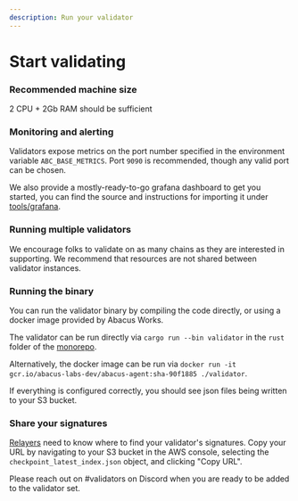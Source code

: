 ```yaml
---
description: Run your validator
---
```


# Start validating

### Recommended machine size

2 CPU + 2Gb RAM should be sufficient

### Monitoring and alerting

Validators expose metrics on the port number specified in the environment variable `ABC_BASE_METRICS`. Port `9090` is recommended, though any valid port can be chosen.

We also provide a mostly-ready-to-go grafana dashboard to get you started, you can find the source and instructions for importing it under [tools/grafana](https://github.com/abacus-network/abacus-monorepo/tree/main/tools/grafana).

### Running multiple validators

We encourage folks to validate on as many chains as they are interested in supporting. We recommend that resources are not shared between validator instances.&#x20;

### Running the binary

You can run the validator binary by compiling the code directly, or using a docker image provided by Abacus Works.

The validator can be run directly via  `cargo run --bin validator` in the `rust` folder of the [monorepo](https://github.com/abacus-network/abacus-monorepo).

Alternatively, the docker image can be run via `docker run -it gcr.io/abacus-labs-dev/abacus-agent:sha-90f1885 ./validator`.

If everything is configured correctly, you should see json files being written to your S3 bucket.

### Share your signatures

[Relayers](../../protocol/agents/relayer.md) need to know where to find your validator's signatures. Copy your URL by navigating to your S3 bucket in the AWS console, selecting the `checkpoint_latest_index.json` object, and clicking "Copy URL".

Please reach out on #validators on Discord when you are ready to be added to the validator set.

